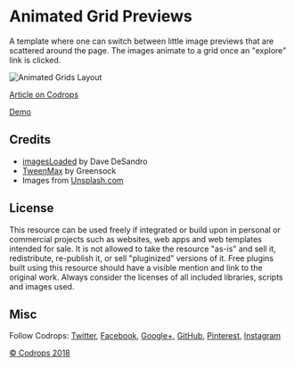 # Animated Grid Previews

A template where one can switch between little image previews that are scattered around the page. The images animate to a grid once an "explore" link is clicked.

![Animated Grids Layout](https://tympanus.net/codrops/wp-content/uploads/2018/10/Animated-Grids-Layout_Featured.jpg)

[Article on Codrops](https://tympanus.net/codrops/?p=36043)

[Demo](http://tympanus.net/Development/AnimatedGridsLayout/)

## Credits

- [imagesLoaded](https://imagesloaded.desandro.com/) by Dave DeSandro
- [TweenMax](https://greensock.com/tweenmax) by Greensock
- Images from [Unsplash.com](https://unsplash.com/)

## License
This resource can be used freely if integrated or build upon in personal or commercial projects such as websites, web apps and web templates intended for sale. It is not allowed to take the resource "as-is" and sell it, redistribute, re-publish it, or sell "pluginized" versions of it. Free plugins built using this resource should have a visible mention and link to the original work. Always consider the licenses of all included libraries, scripts and images used.

## Misc

Follow Codrops: [Twitter](http://www.twitter.com/codrops), [Facebook](http://www.facebook.com/codrops), [Google+](https://plus.google.com/101095823814290637419), [GitHub](https://github.com/codrops), [Pinterest](http://www.pinterest.com/codrops/), [Instagram](https://www.instagram.com/codropsss/)


[© Codrops 2018](http://www.codrops.com)





